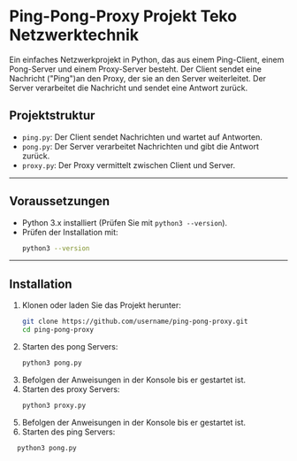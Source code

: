 # Ping-Pong-Proxy Projekt Teko Netzwerktechnik

Ein einfaches Netzwerkprojekt in Python, das aus einem Ping-Client, einem Pong-Server und einem Proxy-Server besteht. Der Client sendet eine Nachricht ("Ping")an den Proxy, der sie an den Server weiterleitet. Der Server verarbeitet die Nachricht und sendet eine Antwort zurück.

## **Projektstruktur**

- `ping.py`: Der Client sendet Nachrichten und wartet auf Antworten.
- `pong.py`: Der Server verarbeitet Nachrichten und gibt die Antwort zurück.
- `proxy.py`: Der Proxy vermittelt zwischen Client und Server.

---

## **Voraussetzungen**

- Python 3.x installiert (Prüfen Sie mit `python3 --version`).
- Prüfen der Installation mit:
    ```bash
    python3 --version
    ```

---

## **Installation**

1. Klonen oder laden Sie das Projekt herunter:
   ```bash
   git clone https://github.com/username/ping-pong-proxy.git
   cd ping-pong-proxy

2. Starten des pong Servers:
    ```bash
    python3 pong.py
    ```
3. Befolgen der Anweisungen in der Konsole bis er gestartet ist.
4. Starten des proxy Servers:
    ```bash
    python3 proxy.py
    ```
5. Befolgen der Anweisungen in der Konsole bis er gestartet ist.
6. Starten des ping Servers:
  ```bash
    python3 pong.py





   
    

